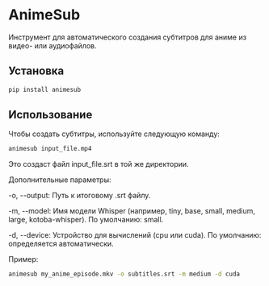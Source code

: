 # AnimeSub

Инструмент для автоматического создания субтитров для аниме из видео- или аудиофайлов.

## Установка

```bash
pip install animesub
```

## Использование
Чтобы создать субтитры, используйте следующую команду:

```bash
animesub input_file.mp4
```

Это создаст файл input_file.srt в той же директории.

Дополнительные параметры:

-o, --output: Путь к итоговому .srt файлу.

-m, --model: Имя модели Whisper (например, tiny, base, small, medium, large, kotoba-whisper). По умолчанию: small.

-d, --device: Устройство для вычислений (cpu или cuda). По умолчанию: определяется автоматически.

Пример:

```bash
animesub my_anime_episode.mkv -o subtitles.srt -m medium -d cuda
```